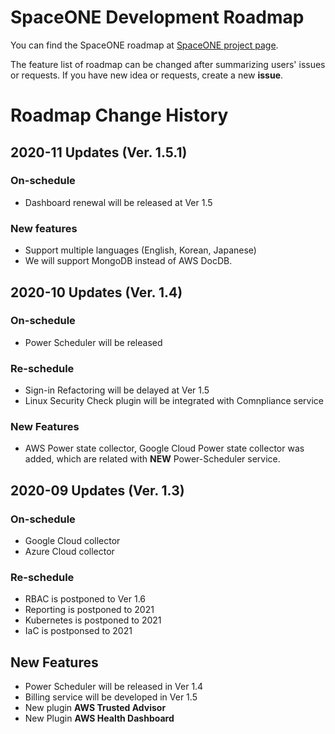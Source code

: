 # SpaceONE Development Roadmap

You can find the SpaceONE roadmap at [SpaceONE project page](https://github.com/spaceone-dev/spaceone/projects/1).

The feature list of roadmap can be changed after summarizing users' issues or requests.
If you have new idea or requests, create a new **issue**. 

# Roadmap Change History

## 2020-11 Updates (Ver. 1.5.1)

### On-schedule
* Dashboard renewal will be released at Ver 1.5

### New features
* Support multiple languages (English, Korean, Japanese)
* We will support MongoDB instead of AWS DocDB. 

## 2020-10 Updates (Ver. 1.4)

### On-schedule
* Power Scheduler will be released

### Re-schedule
* Sign-in Refactoring will be delayed at Ver 1.5
* Linux Security Check plugin will be integrated with Comnpliance service

### New Features
* AWS Power state collector, Google Cloud Power state collector was added, which are related with **NEW** Power-Scheduler service.

## 2020-09 Updates (Ver. 1.3)

### On-schedule
* Google Cloud collector
* Azure Cloud collector

### Re-schedule
* RBAC is postponed to Ver 1.6
* Reporting is postponed to 2021
* Kubernetes is postponed to 2021
* IaC is postponsed to 2021

## New Features
* Power Scheduler will be released in Ver 1.4
* Billing service will be developed in Ver 1.5
* New plugin **AWS Trusted Advisor**
* New Plugin **AWS Health Dashboard**

